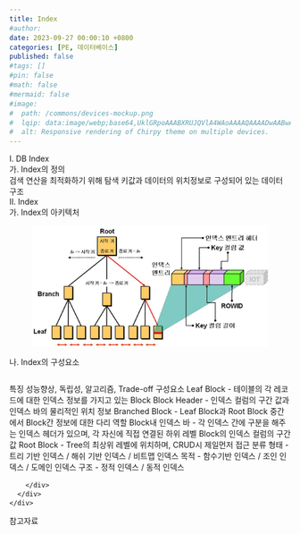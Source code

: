 ```yaml
---
title: Index
#author: 
date: 2023-09-27 00:00:10 +0800
categories: [PE, 데이터베이스]
published: false
#tags: []
#pin: false
#math: false
#mermaid: false
#image:
#  path: /commons/devices-mockup.png
#  lqip: data:image/webp;base64,UklGRpoAAABXRUJQVlA4WAoAAAAQAAAADwAABwAAQUxQSDIAAAARL0AmbZurmr57yyIiqE8oiG0bejIYEQTgqiDA9vqnsUSI6H+oAERp2HZ65qP/VIAWAFZQOCBCAAAA8AEAnQEqEAAIAAVAfCWkAALp8sF8rgRgAP7o9FDvMCkMde9PK7euH5M1m6VWoDXf2FkP3BqV0ZYbO6NA/VFIAAAA
#  alt: Responsive rendering of Chirpy theme on multiple devices.
---
```


<div class="post-wrap">
  <div class="para">
    <div class="para-title">
      I. DB Index
    </div>
    <div class="para-cntnt">
      <div class="para">
        <div class="para-title">
          가. Index의 정의
        </div>
        <div class="para-cntnt">
            검색 연산을 최적화하기 위해 탐색 키값과 데이터의 위치정보로 구성되어 있는 데이터 구조
        </div>
      </div>
    </div>
  </div>
  
  <div class="para">
    <div class="para-title">
      II. Index
    </div>
    <div class="para-cntnt">
      <div class="para">
        <div class="para-title">
          가. Index의 아키텍처
        </div>
        <div class="para-cntnt">
          <figure class="post-figure">
            <img src="/assets/img/posts/Index.png" alt="Index">
<!--            <figcaption>Source: Unveiling the Metaverse: Exploring Emerging Trends, Multifaceted Perspectives, and Future Challenges</figcaption>-->
          </figure>
        </div>
      </div>
      <div class="para">
        <div class="para-title">
          나. Index의 구성요소
        </div>
        <div class="para-cntnt">
          <table class="post-table">
          </table>
          특징
  성능향상, 독립성, 알고리즘, Trade-off
구성요소
  Leaf Block - 테이블의 각 레코드에 대한 인덱스 정보를 가지고 있는 Block
  Block Header - 인덱스 컬럼의 구간 값과 인덱스 바의 물리적인 위치 정보
  Branched Block - Leaf Block과 Root Block 중간에서 Block간 정보에 대한 다리 역할
  Block내 인덱스 바 - 각 인덱스 간에 구분을 해주는 인덱스 헤더가 있으며, 각 자신에 직접 연결된 하위 레벨 Block의 인덱스 컬럼의 구간 값
  Root Block - Tree의 최상위 레벨에 위치하며, CRUD시 제일먼저 접근
분류
  형태 - 트리 기반 인덱스 / 해쉬 기반 인덱스 / 비트맵 인덱스
  목적 - 함수기반 인덱스 / 조인 인덱스 / 도메인 인덱스
  구조 - 정적 인덱스 / 동적 인덱스

        </div>
      </div>
    </div>
  </div>

  <div class="refr-wrap">
    <div class="refr-title">
        참고자료
    </div>
    <ol class="refr-list">
    <!--    <li>(나현식, 최대선) <a target="_blank" href="https://scienceon.kisti.re.kr/commons/util/originalView.do?cn=JAKO202225948430499&oCn=JAKO202225948430499&dbt=JAKO&journal=NJOU00291864">메타버스 보안 위협 요소 및 대응 방안 검토</a></li>-->
    <!--    <li>(M. Uddin, S. Manickam, H. Ullah, M. Obaidat and A. Dandoush) <a target="_blank" href="https://ieeexplore.ieee.org/abstract/document/10138386">Unveiling the Metaverse: Exploring Emerging Trends, Multifaceted Perspectives, and Future Challenges</a></li>-->
    </ol>
  </div>
</div>
